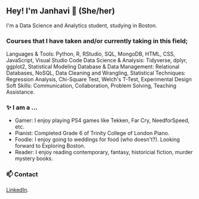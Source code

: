## Hey! I'm Janhavi 👋 (She/her)

I'm a Data Science and Analytics student, studying in Boston. 

### Courses that I have taken and/or currently taking in this field;
Languages & Tools: Python, R, RStudio, SQL, MongoDB, HTML, CSS, JavaScript, Visual Studio Code
Data Science & Analysis: Tidyverse, dplyr, ggplot2, Statistical Modeling
Database & Data Management: Relational Databases, NoSQL, Data Cleaning and Wrangling, 
Statistical Techniques: Regression Analysis, Chi-Square Test, Welch's T-Test, Experimental Design
Soft Skills: Communication, Collaboration, Problem Solving, Teaching Assistance. 

### ✨ I am a ...
- Gamer: I enjoy playing PS4 games like Tekken, Far Cry, NeedforSpeed, etc.
- Pianist: Completed Grade 6 of Trinity College of London Piano.
- Foodie: I enjoy going to weddings for food (who doesn't?). Looking forward to Exploring Boston.
- Reader: I enjoy reading contemporary, fantasy, historicial fiction, murder mystery books.

### 📫 Contact
[LinkedIn](https://www.linkedin.com/in/janhavi-beley-660037226/).
